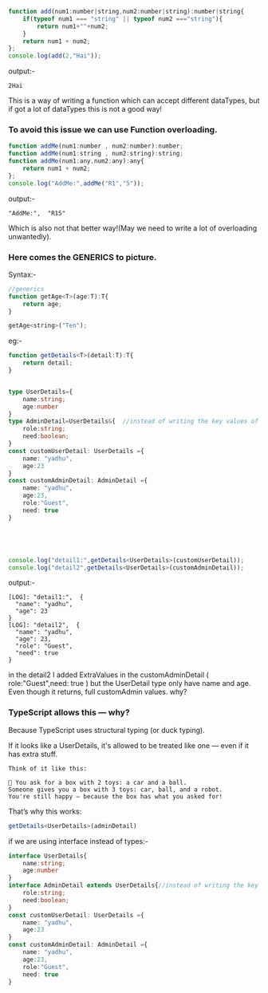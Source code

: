 ```javascript
function add(num1:number|string,num2:number|string):number|string{
    if(typeof num1 === "string" || typeof num2 ==="string"){
        return num1+""+num2;
    }
    return num1 + num2;
};
console.log(add(2,"Hai"));
```
output:- 
```
2Hai
```
This is a way of writing a function which can accept different dataTypes, but if got a lot of dataTypes this is not a good way!
### To avoid this issue we can use Function overloading.

```javascript
function addMe(num1:number , num2:number):number;
function addMe(num1:string , num2:string):string;
function addMe(num1:any,num2:any):any{
    return num1 + num2;
};
console.log("AddMe:",addMe("R1","5"));
```
output:- 
```
"AddMe:",  "R15" 
```

Which is also not that better way!(May we need to write a lot of overloading unwantedly).

### Here comes the GENERICS to picture.
Syntax:-
```javascript
//generics
function getAge<T>(age:T):T{
    return age;
}

getAge<string>("Ten");
```
eg:-
```typescript
function getDetails<T>(detail:T):T{
    return detail;
}


type UserDetails={
    name:string;
    age:number
}
type AdminDetail=UserDetails&{  //instead of writing the key values of userDetails again,!i merged it withadminDetails.
    role:string;
    need:boolean;
}
const customUserDetail: UserDetails ={
    name: "yadhu",
    age:23
}
const customAdminDetail: AdminDetail ={
    name: "yadhu",
    age:23,
    role:"Guest",
    need: true
}





console.log("detail1:",getDetails<UserDetails>(customUserDetail));
console.log("detail2",getDetails<UserDetails>(customAdminDetail));


```

output:-

```
[LOG]: "detail1:",  {
  "name": "yadhu",
  "age": 23
} 
[LOG]: "detail2",  {
  "name": "yadhu",
  "age": 23,
  "role": "Guest",
  "need": true
} 
```
in the detail2 I added ExtraValues in the customAdminDetail ( role:"Guest",need: true ) but the UserDetail type only have name and age.
 Even though it returns, full customAdmin values. why?

### TypeScript allows this — why?
Because TypeScript uses structural typing (or duck typing).

If it looks like a UserDetails, it's allowed to be treated like one — even if it has extra stuff.

`Think of it like this:`
```
🧸 You ask for a box with 2 toys: a car and a ball.
Someone gives you a box with 3 toys: car, ball, and a robot.
You're still happy — because the box has what you asked for!
```
That’s why this works:
```ts
getDetails<UserDetails>(adminDetail)
```

if we are using interface instead of types:-
```ts
interface UserDetails{
    name:string;
    age:number
}
interface AdminDetail extends UserDetails{//instead of writing the key values of userDetails again,!i merged it withadminDetails.
    role:string;
    need:boolean;
}
const customUserDetail: UserDetails ={
    name: "yadhu",
    age:23
}
const customAdminDetail: AdminDetail ={
    name: "yadhu",
    age:23,
    role:"Guest",
    need: true
}
```
